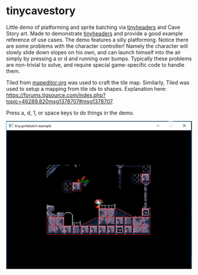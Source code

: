# tinycavestory
Little demo of platforming and sprite batching via [tinyheaders](https://github.com/RandyGaul/tinyheaders) and Cave Story art. Made to demonstrate [tinyheaders](https://github.com/RandyGaul/tinyheaders) and provide a good example reference of use cases. The demo features a silly platforming. Notice there are some problems with the character controller! Namely the character will slowly slide down slopes on his own, and can launch himself into the air simply by pressing a or d and running over bumps. Typically these problems are non-trivial to solve, and require special game-specific code to handle them.

Tiled from [mapeditor.org](https://www.mapeditor.org/) was used to craft the tile map. Similarly, Tiled was used to setup a mapping from tile ids to shapes. Explanation here: https://forums.tigsource.com/index.php?topic=46289.820msg1378707#msg1378707.

Press a, d, 1, or space keys to do things in the demo.

![screenshot 1](/screenshots/tinycavestory.png?raw=true)
